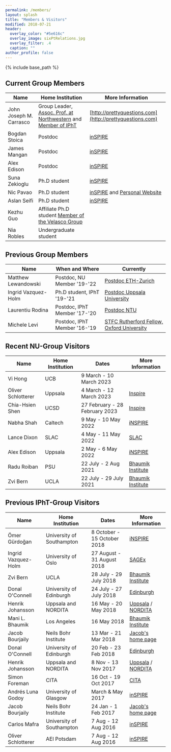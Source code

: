 ```yaml
---
permalink: /members/
layout: splash
title: "Members & Visitors"
modified: 2018-07-21
header:
  overlay_color: "#5e616c"
  overlay_image: sixPtRelations.jpg
  overlay_filter: .4
  caption: ""
author_profile: false
---
```


{% include base_path %}


## Current Group Members

| Name                    | Home Institution      | More Information                                          |
| ----------------------- | --------------------- | --------------------------------------------------------  |
| John Joseph M. Carrasco | Group Leader, [Assoc. Prof. at Northwestern](https://www.physics.northwestern.edu/people/faculty/core-faculty/) and [Member of IPhT](https://www.ipht.fr/en/Phocea/Membres/Annuaire/index.php?uid=jcarrasc) | [http://prettyquestions.com](http://prettyquestions.com) |
| Bogdan Stoica        | Postdoc               | [inSPIRE](https://inspirehep.net/authors/1274410?ui-citation-summary=true) |
| James Mangan         | Postdoc               | [inSPIRE](https://inspirehep.net/authors/1829937) |
| Alex Edison          | Postdoc               | [inSPIRE](https://inspirehep.net/authors/1648378) |
| Suna Zekioglu | Ph.D student                | [inSPIRE](http://inspirehep.net/author/profile/S.Zekioglu.1) |
| Nic Pavao | Ph.D student                | [inSPIRE](https://inspirehep.net/authors/2047364?ui-citation-summary=true)  and  [Personal Website](https://nicpavao.com/) |
| Aslan Seifi | Ph.D student                | [inSPIRE](https://inspirehep.net/authors/2637267?ui-citation-summary=true)|
| Kezhu Guo | Affiliate Ph.D student [Member of the Velasco Group](https://physics.northwestern.edu/people/faculty/core-faculty/mayda-velasco.html)               | |
| Nia Robles | Undergraduate student ||


## Previous Group Members

| Name                    |  When and Where      | Currently                                |
| ----------------------- | --------------------- | --------------------------------------------------------  |
| Matthew Lewandowski | Postdoc, NU Member '19-'22               | [Postdoc ETH-Zurich](http://inspirehep.net/search?p=exactauthor%3AMatthew.Lewandowski.1&sf=earliestdate) |
| Ingrid Vazquez-Holm | Ph.D student, IPhT '19-'21           |  [Postdoc Uppsala University](http://inspirehep.net/author/profile/I.A.Vazquez.Holm.1)                                                             |
| Laurentiu Rodina        | Postdoc, IPhT Member '17-'20         | [Postdoc NTU](https://inspirehep.net/authors/1607940?ui-citation-summary=true) |
| Michele Levi            | Postdoc, IPhT Member '16-'19        | [STFC Rutherford Fellow, Oxford University](https://www.maths.ox.ac.uk/people/michele.levi) |

## Recent NU-Group Visitors

| Name                    | Home Institution      |  Dates                           | More Information                                          |
| ----------------------- | --------------------- | -------------------------------- | --------------------------------------------------------  |
| Vi Hong    |  UCB |  9 March - 10 March 2023 | |
| Oliver Schlotterer |  Uppsala |  4 March - 12 March 2023 | [Inspire](https://inspirehep.net/authors/1064892?ui-citation-summary=true) |
| Chia-Hsien Shen |  UCSD |  27 February - 28 February 2023 | [Inspire](https://inspirehep.net/authors/1071212?ui-citation-summary=true) |
| Nabha Shah    |  Caltech |  9 May - 10 May 2022 | [iNSPIRE](https://inspirehep.net/literature?sort=mostrecent&size=25&page=1&q=a%20N.Shah.1&ui-citation-summary=true)  |
| Lance Dixon    |  SLAC |  4 May - 11 May 2022 | [SLAC](https://www.slac.stanford.edu/~lance/)  |
| Alex Edison    |  Uppsala |  2 May - 6 May 2022 | [iNSPIRE](https://inspirehep.net/authors/1648378?ui-citation-summary=true)  |
| Radu Roiban    |  PSU |  22 July - 2 Aug 2021 | [Bhaumik Institute](http://bhaumik-institute.physics.ucla.edu/)  |
| Zvi Bern       |  UCLA |  22 July - 29 July 2021 | [Bhaumik Institute](http://bhaumik-institute.physics.ucla.edu/)  |


## Previous IPhT-Group Visitors

| Name                    | Home Institution      |  Dates                           | More Information                                          |
| ----------------------- | --------------------- | -------------------------------- | --------------------------------------------------------  |
| Ömer Gürdoğan           |  University of Southampton |  8 October - 15 October 2018 | [iNSPIRE](http://inspirehep.net/search?p=exactauthor%3AO.C.Gurdogan.1&sf=earliestdate) |
| Ingrid Vazquez-Holm     |  University of Oslo |  27 August - 31 August 2018 | [SAGEx](http://sagex.org) |
| Zvi Bern       |  UCLA |  28 July - 29 July 2018 | [Bhaumik Institute](http://bhaumik-institute.physics.ucla.edu/)  |
| Donal O'Connell       | University of Edinburgh  | 24 July - 27 July 2018 | [Edinburgh](https://www.ph.ed.ac.uk/people/donal-oconnell)  |
| Henrik Johansson       | Uppsala and  NORDITA  | 16 May - 20 May 2018 | [Uppsala](http://www.physics.uu.se/research/theoretical-physics/people/henrik-johansson/) / [NORDITA](https://www.nordita.org/people/staff/index.php?u=henrik.johansson)  |
| Mani L. Bhaumik       |  Los Angeles | 16 May 2018 | [Bhaumik Institute](http://bhaumik-institute.physics.ucla.edu/biography.html)  |
| Jacob Bourjaily          | Neils Bohr Institute  | 13 Mar  - 21 Mar 2018  | [Jacob's home page](http://www-personal.umich.edu/~jbourj/) |
| Donal O'Connell       | University of Edinburgh  | 20 Feb - 23 Feb 2018 | [Edinburgh](https://www.ph.ed.ac.uk/people/donal-oconnell)  |
| Henrik Johansson       | Uppsala and  NORDITA  | 8 Nov - 13 Nov 2017 | [Uppsala](http://www.physics.uu.se/research/theoretical-physics/people/henrik-johansson/) / [NORDITA](https://www.nordita.org/people/staff/index.php?u=henrik.johansson)  |
| Simon Foreman       | CITA  | 16 Oct - 19 Oct 2017| [CITA](http://www.cita.utoronto.ca/~sforeman/)   |
| Andrés Luna Godoy       | University of Glasgow | March & May 2017| [inSPIRE](http://inspirehep.net/author/profile/A.Luna.1)   |
| Jacob Bourjaily          | Neils Bohr Institute  | 24 Jan - 1 Feb 2017  | [Jacob's home page](http://www-personal.umich.edu/~jbourj/) |
| Carlos Mafra       | University of Southampton | 7 Aug - 12 Aug 2016 | [inSPIRE](http://inspirehep.net/author/profile/C.R.Mafra.1)   |
| Oliver Schlotterer  | AEI Potsdam  |  7 Aug - 12 Aug 2016 | [inSPIRE](http://inspirehep.net/author/profile/O.Schlotterer.1) |
